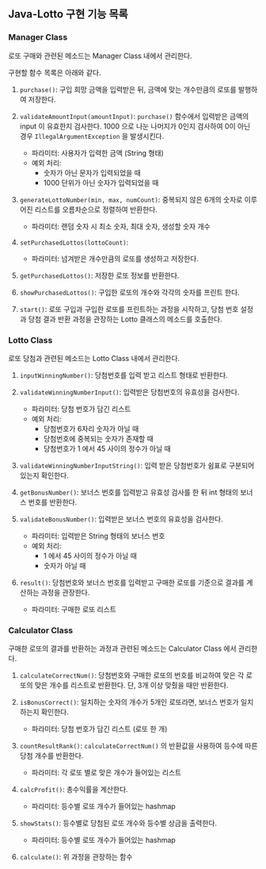 ## Java-Lotto 구현 기능 목록

### Manager Class
로또 구매와 관련된 메소드는 Manager Class 내에서 관리한다.

구현할 함수 목록은 아래와 같다.

1. ```purchase()```: 구입 희망 금액을 입력받은 뒤, 금액에 맞는 개수만큼의 로또를 발행하여 저장한다.

2. ```validateAmountInput(amountInput)```: ```purchase()``` 함수에서 입력받은 금액의 input 이 유효한지 검사한다. 1000 으로 나눈 나머지가 0인지 검사하여 0이 아닌 경우 ```IllegalArgumentException``` 을 발생시킨다.
   - 파라미터: 사용자가 입력한 금액 (String 형태)
   - 예외 처리:
      - 숫자가 아닌 문자가 입력되었을 때
      - 1000 단위가 아닌 숫자가 입력되었을 때

3. ```generateLottoNumber(min, max, numCount)```: 중복되지 않은 6개의 숫자로 이루어진 리스트를 오름차순으로 정렬하여 반환한다.
    - 파라미터: 랜덤 숫자 시 최소 숫자, 최대 숫자, 생성할 숫자 개수 

4. ```setPurchasedLottos(lottoCount)```:
    - 파라미터: 넘겨받은 개수만큼의 로또를 생성하고 저장한다.

5. ```getPurchasedLottos()```: 저장한 로또 정보를 반환한다.

6. ```showPurchasedLottos()```: 구입한 로또의 개수와 각각의 숫자를 프린트 한다.

7. ```start()```: 로또 구입과 구입한 로또를 프린트하는 과정을 시작하고, 당첨 번호 설정과 당첨 결과 반환 과정을 관장하는 Lotto 클래스의 메소드를 호출한다.


### Lotto Class
로또 당첨과 관련된 메소드는 Lotto Class 내에서 관리한다.

1. ```inputWinningNumber()```: 당첨번호를 입력 받고 리스트 형태로 반환한다.

2. ```validateWinningNumberInput()```: 입력받은 당첨번호의 유효성을 검사한다.
    - 파라미터: 당첨 번호가 담긴 리스트
    - 예외 처리:
      - 당첨번호가 6자리 숫자가 아닐 때
      - 당첨번호에 중복되는 숫자가 존재할 때
      - 당첨번호가 1 에서 45 사이의 정수가 아닐 때

3. ```validateWinningNumberInputString()```: 입력 받은 당첨번호가 쉼표로 구분되어 있는지 확인한다.

4. ```getBonusNumber()```: 보너스 번호를 입력받고 유효성 검사를 한 뒤 int 형태의 보너스 번호를 반환한다.

5. ```validateBonusNumber()```: 입력받은 보너스 번호의 유효성을 검사한다.
    - 파라미터: 입력받은 String 형태의 보너스 번호
    - 예외 처리:
      - 1 에서 45 사이의 정수가 아닐 때
      - 숫자가 아닐 때

6. ```result()```: 당첨번호와 보너스 번호를 입력받고 구매한 로또를 기준으로 결과를 계산하는 과정을 관장한다.
   - 파라미터: 구매한 로또 리스트


### Calculator Class
구매한 로또의 결과를 반환하는 과정과 관련된 메소드는 Calculator Class 에서 관리한다.

1. ```calculateCorrectNum()```: 당첨번호와 구매한 로또의 번호를 비교하여 맞은 각 로또의 맞은 개수를 리스트로 반환한다. 단, 3개 이상 맞췄을 때만 반환한다.

2. ```isBonusCorrect()```: 일치하는 숫자의 개수가 5개인 로또라면, 보너스 번호가 일치하는지 확인한다.
   - 파라미터: 당첨 번호가 담긴 리스트 (로또 한 개)

3. ```countResultRank()```: ```calculateCorrectNum()``` 의 반환값을 사용하여 등수에 따른 당첨 개수를 반환한다.
   - 파라미터: 각 로또 별로 맞은 개수가 들어있는 리스트

4. ```calcProfit()```: 총수익률을 계산한다.
   - 파라미터: 등수별 로또 개수가 들어있는 hashmap

5. ```showStats()```: 등수별로 당첨된 로또 개수와 등수별 상금을 출력한다.
   - 파라미터: 등수별 로또 개수가 들어있는 hashmap

6. ```calculate()```: 위 과정을 관장하는 함수